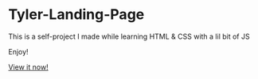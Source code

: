 # Tyler-Landing-Page
This is a self-project I made while learning HTML & CSS with a lil bit of JS

Enjoy!

[View it now!](https://finnwasabi.netlify.app/)

